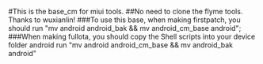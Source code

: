 #This is the base_cm for miui tools.
##No need to clone the flyme tools. Thanks to wuxianlin!
###To use this base, when making firstpatch, you should run "mv android android_bak && mv android_cm_base android";
###When making fullota, you should copy the Shell scripts into your device folder android run "mv android android_cm_base && mv android_bak android"
 
